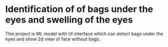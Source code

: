 # Identification of of bags under the eyes and swelling of the eyes

This project is ML model with UI interface which can detect bags under the eyes and show 2d view of face without bags.
